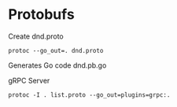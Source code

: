 # Protobufs

Create dnd.proto

	protoc --go_out=. dnd.proto
	
Generates Go code dnd.pb.go

gRPC Server
	
	protoc -I . list.proto --go_out=plugins=grpc:.
